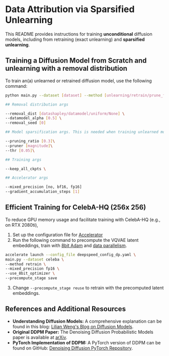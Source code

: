 # Data Attribution via Sparsified Unlearning

This README provides instructions for training **unconditional** diffusion models, including from retraining (exact unlearning) and **sparsified unlearning**. 

## Training a Diffusion Model from Scratch  and unlearning with a removal distribution
To train an(a) unlearned or retrained diffusion model, use the following command:
```bash
python main.py --dataset [dataset] --method [unlearning/retrain/prune_fine_tune/gd/ga] \

## Removal distribution args

--removal_dist [datashapley/datamodel/uniform/None] \
--datamodel_alpha [0.5] \
--removal_seed [0]

## Model sparsification args. This is needed when training unlearned models

--pruning_ratio [0.3]\
--pruner [magnitude]\
--thr [0.05]\

## Training args

--keep_all_ckpts \

## Accelerator args

--mixed_precision [no, bf16, fp16]
--gradient_accumulation_steps [1]
```

## Efficient Training for CelebA-HQ (256x 256)
To reduce GPU memory usage and facilitate training with CelebA-HQ (e.g., on RTX 2080ti), 

1. Set up the configuration file for [Accelerator](https://huggingface.co/docs/accelerate/en/package_reference/accelerator)
2. Run the following command to precompute the VQVAE latent embeddings, train with [8bit Adam](https://github.com/TimDettmers/bitsandbytes) and [data parallelism](https://huggingface.co/docs/accelerate/v0.27.2/en/usage_guides/deepspeed#deepspeed-config-file).

```bash
accelerate launch --config_file deepspeed_config_dp.yaml \
main.py --dataset celeba \
--method retrain \
--mixed_precision fp16 \
--use_8bit_optimizer \ 
--precompute_stage save
```
3. Change `--precompute_stage reuse` to retrain with the precomputed latent embeddings.


## References and Additional Resources

- **Understanding Diffusion Models:** A comprehensive explanation can be found in this blog: [Lilian Weng's Blog on Diffusion Models](https://lilianweng.github.io/posts/2021-07-11-diffusion-models/).
- **Original DDPM Paper:** The Denoising Diffusion Probabilistic Models paper is available at [arXiv](https://arxiv.org/pdf/2006.11239.pdf).
- **PyTorch Implementation of DDPM:** A PyTorch version of DDPM can be found on GitHub: [Denoising Diffusion PyTorch Repository](https://github.com/lucidrains/denoising-diffusion-pytorch).
